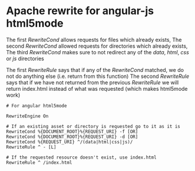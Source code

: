 # Apache rewrite for angular-js html5mode

The first *RewriteCond* allows requests for files which already exists,
The second *RewriteCond* allowed requests for directories which already exists,
The third *RewriteCond* makes sure to not redirect any of the *data*, *html*, *css* or *js* directories

The first *RewriteRule* says that if any of the *RewriteCond* matched, we do not do anything else
(i.e. return from this function)
The second *RewriteRule* says that if we have not returned from the previous *RewriteRule* we will return index.html
instead of what was requested (which makes html5mode work)

    # For angular html5mode

    RewriteEngine On

    # If an existing asset or directory is requested go to it as it is
    RewriteCond %{DOCUMENT_ROOT}%{REQUEST_URI} -f [OR]
    RewriteCond %{DOCUMENT_ROOT}%{REQUEST_URI} -d [OR]
    RewriteCond %{REQUEST_URI} ^/(data|html|css|js)/
    RewriteRule ^ - [L]

    # If the requested resource doesn't exist, use index.html
    RewriteRule ^ /index.html